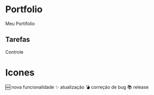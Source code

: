 # Portfolio
Meu Portifolio

## Tarefas
Controle

# Icones
:new: nova funcionalidade 
:sparkles: atualização 
:bomb: correção de bug 
:books: release
